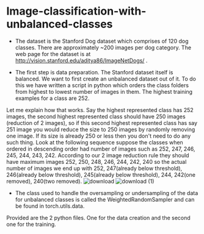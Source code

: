 # Image-classification-with-unbalanced-classes

- The dataset is the Stanford Dog dataset which comprises of 120 dog classes. There are approximately ~200 images per dog category. The web page for the dataset is at http://vision.stanford.edu/aditya86/ImageNetDogs/ . 

-  The first step is data preparation. The Stanford dataset itself is balanced. We want to first create an unbalanced dataset out of it. To do this we have written a script in python which orders the class folders from highest to lowest number of images in them. The highest training examples for a class are 252. 

Let me explain how that works. Say the highest represented class has 252 images,  the second highest represented class should have 250 images (reduction of 2 images), so if this second highest represented class has say 251 image you would reduce the size to 250 images by randomly removing one image. If its size is already 250 or less then you don't need to do any such thing. Look at the following sequence suppose the classes when ordered in descending order had number of images such as 252, 247, 246, 245, 244, 243, 242. According to our 2 image reduction rule they should have maximum images 252, 250, 248, 246, 244, 242, 240 so the actual number of images we end up with 252, 247(already below threshold), 246(already below threshold), 245(already below threshold), 244, 242(one removed), 240(two removed).
![download](https://user-images.githubusercontent.com/80513387/192157103-dd39dfd4-bf7c-4eea-97bc-9761017e6e32.png)
![download (1)](https://user-images.githubusercontent.com/80513387/192157106-10b4bae9-9014-43ff-acf0-1ddac65d4de6.png)

- The class used to handle the oversampling or undersampling of the data for unbalanced classes is called the WeightedRandomSampler and can be found in torch.utils.data. 

Provided are the 2 python files. One for the data creation and the second one for the training.


